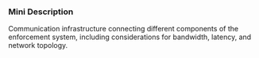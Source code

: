 ### Mini Description

Communication infrastructure connecting different components of the enforcement system, including considerations for bandwidth, latency, and network topology.
